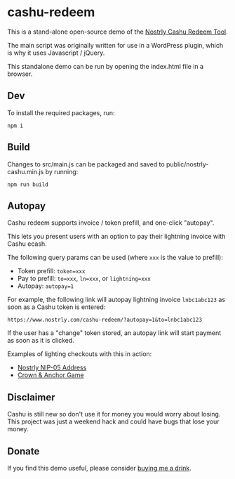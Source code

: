 # cashu-redeem

This is a stand-alone open-source demo of the [Nostrly Cashu Redeem Tool](https://www.nostrly.com/cashu-redeem/).

The main script was originally written for use in a WordPress plugin, which is why it uses Javascript / jQuery.

This standalone demo can be run by opening the index.html file in a browser.

## Dev

To install the required packages, run:

```
npm i
```

## Build

Changes to src/main.js can be packaged and saved to public/nostrly-cashu.min.js by running:

```
npm run build
```

## Autopay

Cashu redeem supports invoice / token prefill, and one-click "autopay".

This lets you present users with an option to pay their lightning invoice with Cashu ecash.

The following query params can be used (where `xxx` is the value to prefill):

- Token prefill: `token=xxx`
- Pay to prefill: `to=xxx`, `ln=xxx`, or `lightning=xxx`
- Autopay: `autopay=1`

For example, the following link will autopay lightning invoice `lnbc1abc123` as soon as a Cashu token is entered:

```
https://www.nostrly.com/cashu-redeem/?autopay=1&to=lnbc1abc123
```

If the user has a "change" token stored, an autopay link will start payment as soon as it is clicked.

Examples of lighting checkouts with this in action:

- [Nostrly NIP-05 Address](https://www.nostrly.com/register/)
- [Crown & Anchor Game](https://www.nostrly.com/crown-anchor-game/)

## Disclaimer

Cashu is still new so don't use it for money you would worry about losing. This project was just a weekend hack and could have bugs that lose your money.

## Donate

If you find this demo useful, please consider [buying me a drink](https://donate.cogmentis.com).
